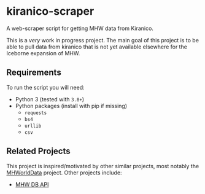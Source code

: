 # kiranico-scraper
A web-scraper script for getting MHW data from Kiranico.

This is a *very* work in progress project. The main goal of this project is to be able to pull data from kiranico that is not yet available elsewhere for the Iceborne expansion of MHW. 

## Requirements

To run the script you will need:

* Python 3 (tested with `3.8+`)
* Python packages (install with pip if missing)
  * `requests`
  * `bs4`
  * `urllib`
  * `csv`

## Related Projects

This project is inspired/motivated by other similar projects, most notably the [MHWorldData](https://github.com/gatheringhallstudios/MHWorldData) project. Other projects include:
* [MHW DB API](https://github.com/LartTyler/MHWDB-Docs/wiki)
